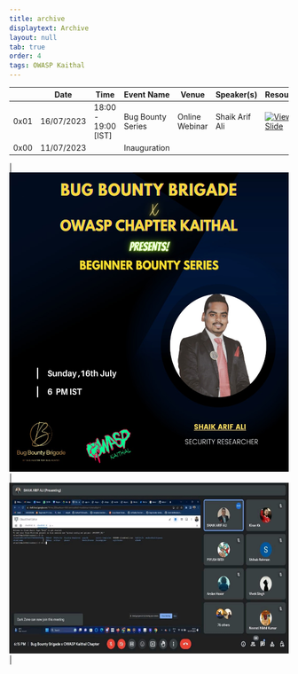 ```yaml
---
title: archive
displaytext: Archive
layout: null
tab: true
order: 4
tags: OWASP Kaithal
---
```


|  | Date        | Time     | Event Name |   Venue    | Speaker(s)  | Resources |
| ----------- | ----------- | -----------| -----------| ----------- |  ----------- | ----------- |
| 0x01 | 16/07/2023 | 18:00 - 19:00 [IST] | Bug Bounty Series | Online Webinar | Shaik Arif Ali | [![View Slide](https://img.shields.io/badge/%F0%9F%91%81%EF%B8%8F-View%20Slide-red)](https://drive.google.com/file/d/1Iti7dUkAcIf5RPBxYQZXIQHfbaho1iFv/view?usp=drive_link) |
| 0x00 | 11/07/2023 |  | Inauguration |  |  |  |

| <img src="assets/images/0x01.jpeg" width="540" height="540"> | <img src="assets/images/0X01_EVENT.jpeg" width="639" height="308"> |

